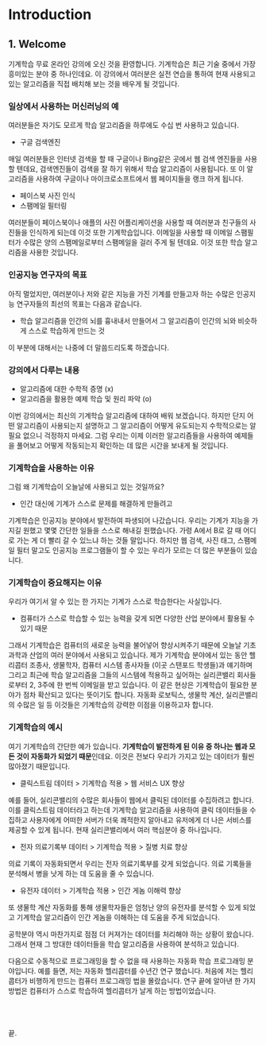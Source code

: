 # Introduction #

## 1. Welcome ##

기계학습 무료 온라인 강의에 오신 것을 환영합니다. 기계학습은 최근 기술 중에서 가장 흥미있는 분야 중 하나인데요. 이 강의에서 여러분은 실전 연습을 통하여 현재 사용되고 있는 알고리즘을 직접 배치해 보는 것을 배우게 될 것입니다. 

### 일상에서 사용하는 머신러닝의 예  ###

여러분들은 자기도 모르게 학습 알고리즘을 하루에도 수십 번 사용하고 있습니다. 

+ 구글 검색엔진

매일 여러분들은 인터넷 검색을 할 때 구글이나 Bing같은 곳에서 웹 검색 엔진들을 사용할 텐데요, 검색엔진들이 검색을 잘 하기 위해서 학습 알고리즘이 사용됩니다. 또 이 알고리즘을 사용하여 구글이나 마이크로소프트에서 웹 페이지들을 랭크 하게 됩니다. 

+ 페이스북 사진 인식
+ 스팸메일 필터링

여러분들이 페이스북이나 애플의 사진 어플리케이션을 사용할 때 여러분과 친구들의 사진들을 인식하게 되는데 이것 또한 기계학습입니다. 이메일을 사용할 때 이메일 스팸필터가 수많은 양의 스팸메일로부터 스팸메일을 걸러 주게 될 텐데요. 이것 또한 학습 알고리즘을 사용한 것입니다. 

### 인공지능 연구자의 목표 ###

아직 멀었지만, 여러분이나 저와 같은 지능을 가진 기계를 만들고자 하는  수많은 인공지능 연구자들의 최선의 목표는 다음과 같습니다.

+ 학습 알고리즘을 인간의 뇌를 흉내내서 만들어서 그 알고리즘이 인간의 뇌와 비슷하게 스스로 학습하게 만드는 것

이 부분에 대해서는 나중에 더 말씀드리도록 하겠습니다. 

### 강의에서 다루는 내용 ###

+ 알고리즘에 대한 수학적 증명 (x)
+ 알고리즘을 활용한 예제 학습 및 원리 파악 (o)

이번 강의에서는 최신의 기계학습 알고리즘에 대하여 배워 보겠습니다. 하지만 단지 어떤 알고리즘이 사용되는지 설명하고 그 알고리즘이 어떻게 유도되는지 수학적으로는 알 필요 없으니 걱정하지 마세요. 그럼 우리는 이제 이러한 알고리즘들을 사용하여 예제들을 풀어보고 어떻게 작동되는지 확인하는 데 많은 시간을 보내게 될 것입니다. 

### 기계학습을 사용하는 이유  ###

그럼 왜 기계학습이 오늘날에 사용되고 있는 것일까요?

+ 인간 대신에 기계가 스스로 문제를 해결하게 만들려고

기계학습은 인공지능 분야에서 발전하여 파생되어 나갔습니다. 우리는 기계가 지능을 가지길 원했고 몇몇 간단한 일들을 스스로 해내길 원했습니다. 가령 A에서 B로 갈 때 어디로 가는 게 더 빨리 갈 수 있느냐 하는 것들 말입니다. 하지만 웹 검색, 사진 태그, 스팸메일 필터 말고도 인공지능 프로그램들이 할 수 있는 우리가 모르는 더 많은 부분들이 있습니다. 

### 기계학습이 중요해지는 이유 ###

우리가 여기서 알 수 있는 한 가지는 기계가 스스로 학습한다는 사실입니다. 

+ 컴퓨터가 스스로 학습할 수 있는 능력을 갖게 되면 다양한 산업 분야에서 활용될 수 있기 때문

그래서 기계학습은 컴퓨터의 새로운 능력을 불어넣어 향상시켜주기 때문에 오늘날 기초과학과 산업의 여러 분야에서 사용되고 있습니다. 제가 기계학습 분야에서 있는 동안 헬리콥터 조종사, 생물학자, 컴퓨터 시스템 종사자들 (이곳 스탠포드 학생들)과 얘기하며 그리고 최근에 학습 알고리즘을 그들의 시스템에 적용하고 싶어하는 실리콘밸리 회사들로부터 2, 3주에 한 번씩 이메일을 받고 있습니다. 이 같은 현상은 기계학습이 필요한 분야가 점차 확산되고 있다는 뜻이기도 합니다. 자동화 로보틱스, 생물학 계산, 실리콘밸리의 수많은 일 등 이것들은 기계학습의 강력한 이점을 이용하고자 합니다. 

### 기계학습의 예시 ###

여기 기계학습의 간단한 예가 있습니다. **기계학습이 발전하게 된 이유 중 하나는 웹과 모든 것이 자동화가 되었기 때문**인데요. 이것은 전보다 우리가 가지고 있는 데이터가 훨씬 많아졌기 때문입니다.  

+ 클릭스트림 데이터 > 기계학습 적용 > 웹 서비스 UX 향상

예를 들어, 실리콘밸리의 수많은 회사들이 웹에서 클릭된 데이터를 수집하려고 합니다. 이를 클릭스트림 데이터라고 하는데 기계학습 알고리즘을 사용하여 클릭 데이터들을 수집하고 사용자에게 어떠한 서버가 더욱 쾌적한지 알아내고 유저에게 더 나은 서비스를 제공할 수 있게 됩니다. 현재 실리콘밸리에서 여러 핵심분야 중 하나입니다. 

+ 전자 의료기록부 데이터 > 기계학습 적용 > 질병 치료 향상

의료 기록이 자동화되면서 우리는 전자 의료기록부를 갖게 되었습니다. 의료 기록들을 분석해서 병을 낫게 하는 데 도움을 줄 수 있습니다. 

+ 유전자 데이터 > 기계학습 적용 > 인간 게놈 이해력 향상

또 생물학 계산 자동화를 통해 생물학자들은 엄청난 양의 유전자를 분석할 수 있게 되었고 기계학습 알고리즘이 인간 게놈을 이해하는 데 도움을 주게 되었습니다. 

공학분야 역시 마찬가지로 점점 더 커져가는 데이터를 처리해야 하는 상황이 왔습니다. 그래서 현재 그 방대한 데이터들을 학습 알고리즘을 사용하여 분석하고 있습니다. 

다음으로 수동적으로 프로그래밍을 할 수 없을 때 사용하는 자동화 학습 프로그래밍 분야입니다. 예를 들면, 저는 자동화 헬리콥터를 수년간 연구 했습니다. 처음에 저는 헬리콥터가 비행하게 만드는 컴퓨터 프로그래밍 법을 몰랐습니다. 연구 끝에 알아낸 한 가지 방법은 컴퓨터가 스스로 학습하여 헬리콥터가 날게 하는 방법이었습니다. 

</br></br></br>
끝.